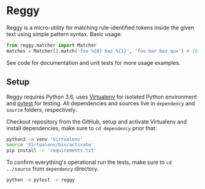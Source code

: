 # Reggy

Reggy is a micro-utility for matching rule-identified tokens inside the given text using simple pattern syntax. Basic usage:

```py
from reggy.matcher import Matcher
matches = Matcher().match('foo %{0} baz %{1}', 'foo bar baz qux') # {0: ['bar'], 1: [qux]}
```

See code for documentation and unit tests for more usage examples.

## Setup

Reggy requires Python 3.6, uses [Virtualenv](https://github.com/pypa/virtualenv) for isolated Python environment and [pytest](https://github.com/pytest-dev/pytest) for testing. All dependencies and sources live in `dependency` and `source` folders, respectively.

Checkout repository from the GitHub, setup and activate Virtualenv and install dependencies, make sure to `cd dependency` prior that:

```sh
python3 -m venv 'Virtualenv'
source 'Virtualenv/bin/activate'
pip install -r 'requirements.txt'
```

To confirm everything's operational run the tests, make sure to `cd ../source` from `dependency` directory.

```sh
python -m pytest -v reggy
```
